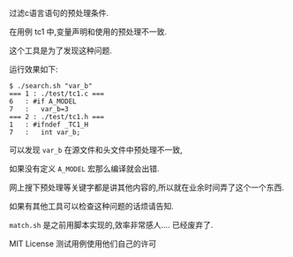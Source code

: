 过滤c语言语句的预处理条件.

在用例 tc1 中,变量声明和使用的预处理不一致.

这个工具是为了发现这种问题.

运行效果如下:

	$ ./search.sh "var_b"
	=== 1 : ./test/tc1.c ===
	6	: #if A_MODEL
	7	: 	var_b=3
	=== 2 : ./test/tc1.h ===
	1	: #ifndef _TC1_H
	7	: 	int var_b;

可以发现 `var_b` 在源文件和头文件中预处理不一致,

如果没有定义 `A_MODEL` 宏那么编译就会出错.

网上搜下预处理等关键字都是讲其他内容的,所以就在业余时间弄了这个一个东西.

如果有其他工具可以检查这种问题的话烦请告知.


`match.sh` 是之前用脚本实现的,效率非常感人.... 已经废弃了.


MIT License
测试用例使用他们自己的许可
